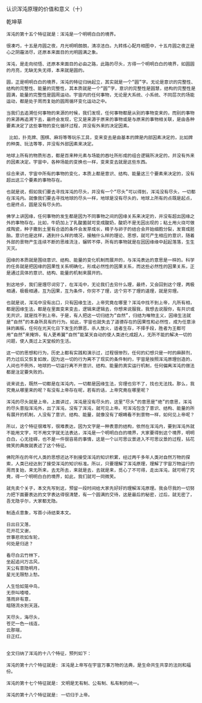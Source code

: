 认识浑沌原理的价值和意义（十）

乾坤草


    浑沌的第十五个特征就是：浑沌是一个明明白白的境界。

    很凑巧，十五是月圆之夜，月光明明朗朗，清凉洁白。九转炼心配月相图中，十五月圆之夜正是心之阴霾消尽，还原本来面目的光明圆满之象。

    浑沌，是走向彻悟、还原本来面目的必由之路，此路的尽头，方得一个明明白白的境界，如圆圆的月亮，无缺无失无得，本来就是圆的。

    圆，正是明明白白的境界，浑沌的特征归纳起立，其实就是一个“圆”字。无论是意识的完整性、结构的完整性、能量的完整性，其本质就是一个“圆”字，意识的完整性是圆慧，结构的完整性是圆满，能量的完整性是圆周运动。宇宙内的任何事物，无论是大系统、小系统、不同层次的场能运动，都是处于周而复始的圆周循环变化运动之中。

    当我们去追溯任何事物的来源的时候，我们发现，任何事物都是从别的事物变来的，而别的事物的来源再追溯下去，最终会发现，它又是来源于原来的事物或是与原来的事物相关联，是由各种要素决定了这些事物的变化循环过程，并没有外来的决定因素。

     比如，扑克牌、围棋、麻将等等玩乐工具，变来变去是由基本的牌是内部因素决定的，比如牌的种类、玩法等等，并没有外部因素来决定。

    地球上所有的物质形态，都是百来种元素与场能的吞吐所形成的组合逻辑所决定的，并没有外来的因素决定。宇宙中，各种场能的变换也一样，变来变去就是这些东西。

    综合来讲，宇宙中所有的事物的变化，本质上都是意识、结构、能量这三个要素来决定的，没有超出这三个要素的事物存在。

    也就是说，假如我们要去寻找浑沌的尽头，并没有一个“尽头”可以得到，浑沌没有尽头，一切都在浑沌内。就像我们要去寻找地球的尽头一样，地球是没有尽头的，地球上所有的点既是起点，也是终点，圆是没有尽头的。

    佛学上讲因缘，任何事物的发生都是因为不同事物之间的因缘关系来决定的，并没有超出因缘之外的事物存在。比如，牛奶加上了乳酸菌就可变成酸奶，酸奶不是无因出现的；粘土用火烧可做成陶瓷，种子撒到土里有合适的条件会发芽成长，精子与卵子的结合会开始细胞分裂，发育成胚胎。意识也是这样，遇到什么样的境况，接触什么样的理论、思想，就可产生相应的意识，随着外部的景物产生连续不断的思维流注，辗转不停，所有的事物就是在因因缘缘中起起落落，生生灭灭。

    因缘的本质就是围绕意识、结构、能量的变化机制而展开的，与浑沌表达的意思是一样的。科学的任务就是把因缘的因果性关系明确化，形成必然性的因果关系，而这些必然性的因果关系，正是通过具体的意识、结构、能量的机制来展开的。

    到这地步，我们是理尽词穷了，在浑沌中，无论我们去穷什么理，最终，又会回到这个理，两极相通，极极相通，互为因果，互为条件，你穷不了理，这个穷不了理的道理，就是穷理。

    也就是说，浑沌中没有出口，只有因缘生法，上帝究竟在哪里？浑沌中找不到上帝，凡所有相，都是因缘生法，都是在里面变来变去，逻辑来逻辑去，你想来说服我，我想去说服你，有共识或无共识，就是找不到上帝。于是，有人把这一切归结为“自然”，归结为唯物主义，因缘生法就是“自然”的本身所具有的行为。如此，宇宙也就失去了道德存在的因果性和必然性，成为任意涂抹的画板，任何在光天化日下发生的罪恶，杀人放火，适者生存，不择手段，胜者为王都可用“自然”来掩饰，有人更希翼“自然”能某天自动的使人类进化成超人，无所不能的解决一切的问题，使人类过上天堂般的生活。

    这一切的思想和行为，历史上都有实践和演示过，过程很惨烈，任何的幻想只是一时的麻醉剂，药力过后又恢复如故，因为这一切的行为离不了现实的条件制约，宇宙是按照浑沌原理创造的，人间也不例外，地球的一切运行离不开意识、结构、能量的真实运行机制，任何偏离浑沌的做法都是注定要失败的。

    说来说去，既然一切都是在浑沌内，一切都是因缘生法，穷理也穷不了，找也无法找。那么，我究竟从哪里来的呢？有没有上帝存在呢，若有的话，上帝究竟在哪里呢？

    浑沌的尽头就是上帝。上面讲过，浑沌是没有尽头的，这里“尽头”的意思是“绝”的意思，浑沌的尽头意指浑沌外，出了浑沌，没有了浑沌，就可见上帝。可浑沌包含了意识、结构、能量的所有展开的机制，人没有了意识、结构、能量，就像没有了眼睛看不到景物一样，如何见上帝呢？

    所以，这个特征很难写，很难表达，因为文字是一种表意的结构，依然在浑沌内，要到浑沌外就不能用文字，可不用文字就无法表达，浑沌是一个明明白白的境界，大家要得到这个境界，明明白白，心无挂碍，也不是一件很容易的事情，这是一个以可思议景进入不可思议景的过程，拈花微笑的典故就表述了这个特征。

    佛陀所在的年代人类的思想还达不到接受浑沌的知识积累，经过两千多年人类对自然万物的探索，人类已经达到了接受浑沌的知识标准。所以，只要理解了浑沌原理，理解了宇宙万物运行的周而复始，来无所来，去无所去，来就是去，去就是来，觅心了不可得，走出浑沌，就可明了究竟，得一个明明白白的境界，如此，我们就可一同微笑。

    就先卖个关子，本文先写到这，预留一段时间给大家先好好的理解浑沌原理。我会尽我的一切努力把下面要表达的文字表达得很清楚，有一个圆满的交待，这是最后的秘密，过后，就无密了，吾无隐乎尔，大家都无隐。

    制造点意象，写首小诗结束本文。

    日出日又落，
    花开花又谢，
    世事悲欢如车轮，
    何处是归途？

    看尽白云竹林下，
    坐起追问万古风，
    天公有意隐明月，
    星光无限愁上愁。

    人生恰如笼中鸟，
    无奈叫喳喳，
    落雨非有意，
    暗随流水到天涯。

    天尽头，海尽头，
    苍茫一色一线连，
    云那端，
    日正红。


    全文归纳了浑沌的十八个特征，预列如下：

    浑沌的第十六个特征就是: 浑沌是上帝写在宇宙万事万物的法典，是生命共生共享的法则和福份。

    浑沌的第十七个特征就是: 文明是无有制、公有制、私有制的统一。

    浑沌的第十八个特征就是: 一切归于上帝。




